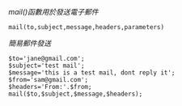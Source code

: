 *mail()函數用於發送電子郵件*

`mail(to,subject,message,headers,parameters)`

*簡易郵件發送*
```
$to='jane@gmail.com';
$subject='test mail';
$message='this is a test mail, dont reply it';
$from='sam@gmail.com';
$headers='From:'.$from;
mail($to,$subject,$message,$headers);
```